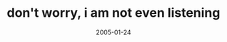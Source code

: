 ---
layout: base.njk
title : 'don&#39;t worry, i am not even listening' 
view_title : 'don&#39;t worry, i am not even listening' 
year : '2005' 
date : '2005-01-24' 
img_file : '/drawing/dontworryiamnotevenlistenin.png' 
html_file : 'dontworryiamnotevenlistenin' 
next_html : 'doesanythingreallylastforever.html' 
year_order : '11' 
permalink : "title/{{html_file}}.html"
---